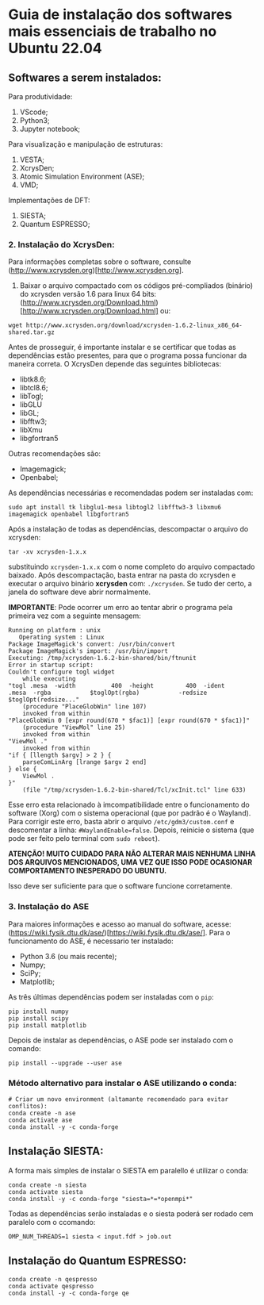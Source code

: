 # Guia de instalação dos softwares mais essenciais de trabalho no Ubuntu 22.04

## Softwares a serem instalados:

Para produtividade:

1. VScode;
2. Python3;
3. Jupyter notebook;

Para visualização e manipulação de estruturas:
1. VESTA;
2. XcrysDen;
3. Atomic Simulation Environment (ASE);
4. VMD;

Implementações de DFT:
1. SIESTA;
2. Quantum ESPRESSO;

### 2. Instalação do XcrysDen:
Para informações completas sobre o software, consulte (http://www.xcrysden.org)[http://www.xcrysden.org].

1. Baixar o arquivo compactado com os códigos pré-compliados (binário) do xcrysden versão 1.6 para linux 64 bits: (http://www.xcrysden.org/Download.html)[http://www.xcrysden.org/Download.html] ou:
```
wget http://www.xcrysden.org/download/xcrysden-1.6.2-linux_x86_64-shared.tar.gz
```
Antes de prosseguir, é importante instalar e se certificar que todas as dependências estão presentes, para que o programa possa funcionar da maneira correta. O XcrysDen depende das seguintes bibliotecas:
- libtk8.6;
- libtcl8.6;
- libTogl;
- libGLU
- libGL;
- libfftw3;
- libXmu
- libgfortran5

Outras recomendações são:
- Imagemagick;
- Openbabel;

As dependências necessárias e recomendadas podem ser instaladas com:
```
sudo apt install tk libglu1-mesa libtogl2 libfftw3-3 libxmu6 imagemagick openbabel libgfortran5
```

Após a instalação de todas as dependências, descompactar o arquivo do xcrysden:
```
tar -xv xcrysden-1.x.x
```
substituindo `xcrysden-1.x.x` com o nome completo do arquivo compactado baixado. Após descompactação, basta entrar na pasta do xcrysden e executar o arquivo binário **xcrysden** com: `./xcrysden`. Se tudo der certo, a janela do software deve abrir normalmente.

**IMPORTANTE**: Pode ocorrer um erro ao tentar abrir o programa pela primeira vez com a seguinte mensagem:
```
Running on platform : unix
   Operating system : Linux
Package ImageMagick's convert: /usr/bin/convert
Package ImageMagick's import: /usr/bin/import
Executing: /tmp/xcrysden-1.6.2-bin-shared/bin/ftnunit
Error in startup script: 
Couldn't configure togl widget
    while executing
"togl .mesa  -width          400  -height         400  -ident          .mesa  -rgba           $toglOpt(rgba)           -redsize        $toglOpt(redsize..."
    (procedure "PlaceGlobWin" line 107)
    invoked from within
"PlaceGlobWin 0 [expr round(670 * $fac1)] [expr round(670 * $fac1)]"
    (procedure "ViewMol" line 25)
    invoked from within
"ViewMol ."
    invoked from within
"if { [llength $argv] > 2 } {
    parseComLinArg [lrange $argv 2 end]
} else {
    ViewMol .
}"
    (file "/tmp/xcrysden-1.6.2-bin-shared/Tcl/xcInit.tcl" line 633)
```
Esse erro esta relacionado à imcompatibilidade entre o funcionamento do software (Xorg) com o sistema operacional (que por padrão é o Wayland). Para corrigir este erro, basta abrir o arquivo `/etc/gdm3/custom.conf` e descomentar a linha: `#WaylandEnable=false`. Depois, reinicie o sistema (que pode ser feito pelo terminal com `sudo reboot`). 

**ATENÇÃO! MUITO CUIDADO PARA NÃO ALTERAR MAIS NENHUMA LINHA DOS ARQUIVOS MENCIONADOS, UMA VEZ QUE ISSO PODE OCASIONAR COMPORTAMENTO INESPERADO DO UBUNTU.**

Isso deve ser suficiente para que o software funcione corretamente.

### 3. Instalação do ASE
Para maiores informações e acesso ao manual do software, acesse: (https://wiki.fysik.dtu.dk/ase/)[https://wiki.fysik.dtu.dk/ase/].
Para o funcionamento do ASE, é necessario ter instalado:
- Python 3.6 (ou mais recente);
- Numpy;
- SciPy;
- Matplotlib;

As três últimas dependências podem ser instaladas com o `pip`:
```
pip install numpy
pip install scipy
pip install matplotlib
```
Depois de instalar as dependências, o ASE pode ser instalado com o comando:
```
pip install --upgrade --user ase
```
### Método alternativo para instalar o ASE utilizando o conda:

```
# Criar um novo environment (altamante recomendado para evitar conflitos):
conda create -n ase
conda activate ase
conda install -y -c conda-forge
```

## Instalação SIESTA:
A forma mais simples de instalar o SIESTA em paralello é utilizar o conda:
```
conda create -n siesta
conda activate siesta
conda install -y -c conda-forge "siesta=*=*openmpi*"
```
Todas as dependências serão instaladas e o siesta poderá ser rodado cem paralelo com o ccomando:
```
OMP_NUM_THREADS=1 siesta < input.fdf > job.out
````

## Instalação do Quantum ESPRESSO:

```
conda create -n qespresso
conda activate qespresso
conda install -y -c conda-forge qe
```



